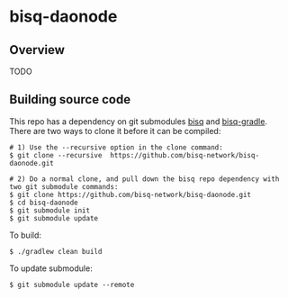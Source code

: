 # bisq-daonode

## Overview

TODO

## Building source code

This repo has a dependency on git submodules [bisq](https://github.com/bisq-network/bisq)
and [bisq-gradle](https://github.com/bisq-network/bisq-gradle).  
There are two ways to clone it before it can be compiled:

```
# 1) Use the --recursive option in the clone command:
$ git clone --recursive  https://github.com/bisq-network/bisq-daonode.git

# 2) Do a normal clone, and pull down the bisq repo dependency with two git submodule commands:
$ git clone https://github.com/bisq-network/bisq-daonode.git
$ cd bisq-daonode
$ git submodule init
$ git submodule update
```

To build:

```
$ ./gradlew clean build
```

To update submodule:
```
$ git submodule update --remote
```


